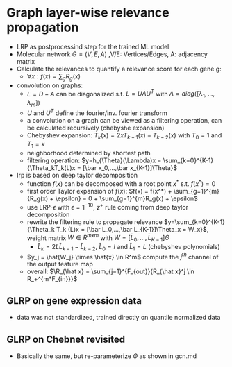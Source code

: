 # Graph layer-wise relevance propagation
+ LRP as postprocessind step for the trained ML model
+ Molecular network $G = (V, E, A)$ ,V/E: Vertices/Edges, A: adjacency matrix
+ Calculate the relevances to quantify a relevance score for each gene g:
  + $\forall x : f(x) = \sum_{g}{R_g(x)}$
+ convolution on graphs:
  + $L = D - A$ can be diagonalized s.t. $L = U \Lambda U^T$ with $\Lambda = diag([\lambda_1,...,\lambda_m])$
  + $U$ and $U^T$ define the fourier/inv. fourier transform
  + a convolution on a graph can be viewed as a filtering operation, can be calculated recursively (chebyshe expansion)
  + Chebyshev expansion: $T_k(x) = 2xT_{k-1}(x)-T_{k-2}(x)$ with $T_0=1$ and $T_1=x$
  + neighborhood determined by shortest path
  + filtering operation: $y=h_{\Theta}(\Lambda)x = \sum_{k=0}^{K-1}{\Theta_kT_k(L)x = [\bar x_0,...,\bar x_{K-1}]\Theta}$
+ lrp is based on deep taylor decomposition
  + function $f(x)$ can be decomposed with a root point $x^*$ s.t. $f(x^*)=0$
  + first order Taylor expansion of $f(x)$: $f(x) = f(x^*) + \sum_{g=1}^{m}{R_g(x) + \epsilon} = 0 + \sum_{g=1}^{m}R_g(x) + \epsilon$
  + use LRP-$\epsilon$ with $\epsilon=1^{-10}$, $z^+$ rule coming from deep taylor decomposition
  + rewrite the filtering rule to propagate relevance $y=\sum_{k=0}^{K-1}{\Theta_k T_k (L)x = [\bar L_0,...,\bar L_{K-1}]\Theta_x = W_x}$, weight matrix $W\in R^{mxm}$ with $W=[\bar L_0,...,\bar L_{K-1}]\Theta$
    + $\bar L_k = 2L\bar L_{k-1} - \bar L_{k-2}$, $\bar L_0 = I$ and $\bar L_1 =L$ (chebyshev polynomials)
  + $y_j = \hat{W_j} \times \hat{x} \in R^m$ compute the $j^{th}$ channel of the output feature map
  + overall: $\R_{\hat x} = \sum_{j=1}^{F_{out}}{R_{\hat x}^j \in R_+^{m*F_{in}}}$

## GLRP on gene expression data
+ data was not standardized, trained directly on quantile normalized data

## GLRP on Chebnet revisited
+ Basically the same, but re-parameterize $\Theta$ as shown in gcn.md
